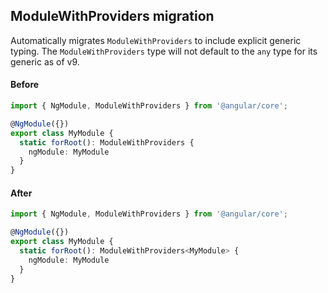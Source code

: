 ## ModuleWithProviders migration

Automatically migrates `ModuleWithProviders` to include explicit generic typing. The 
`ModuleWithProviders` type will not default to the `any` type for its generic as of v9.

#### Before
```ts
import { NgModule, ModuleWithProviders } from '@angular/core';

@NgModule({})
export class MyModule {
  static forRoot(): ModuleWithProviders {
    ngModule: MyModule
  }
}
```

#### After
```ts
import { NgModule, ModuleWithProviders } from '@angular/core';

@NgModule({})
export class MyModule {
  static forRoot(): ModuleWithProviders<MyModule> {
    ngModule: MyModule
  }
}
```
